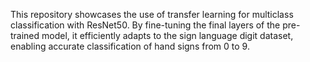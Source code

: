 This repository showcases the use of transfer learning for multiclass classification with ResNet50. By fine-tuning the final layers of the pre-trained model, it efficiently adapts to the sign language digit dataset, enabling accurate classification of hand signs from 0 to 9.
